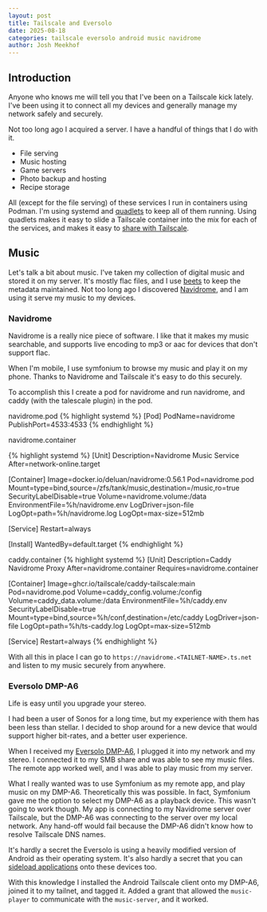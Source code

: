 ```yaml
---
layout: post
title: Tailscale and Eversolo
date: 2025-08-18
categories: tailscale eversolo android music navidrome
author: Josh Meekhof
---
```


## Introduction

Anyone who knows me will tell you that I've been on a Tailscale kick lately.
I've been using it to connect all my devices and generally manage my network
safely and securely.

Not too long ago I acquired a server.
I have a handful of things that I do with it.

- File serving
- Music hosting
- Game servers
- Photo backup and hosting
- Recipe storage

All (except for the file serving) of these services I run in containers using
Podman.
I'm using systemd and [quadlets][quadlets] to keep all of them running.
Using quadlets makes it easy to slide a Tailscale container into the mix for
each of the services, and makes it easy to [share with
Tailscale][tailscale-share].

## Music

Let's talk a bit about music.
I've taken my collection of digital music and stored it on my server.
It's mostly flac files, and I use [beets][beets-io] to keep the metadata
maintained.
Not too long ago I discovered [Navidrome][navidrome], and I am using it serve
my music to my devices.

### Navidrome

Navidrome is a really nice piece of software.
I like that it makes my music searchable, and supports live encoding to mp3 or aac for devices that don't support flac.

When I'm mobile, I use symfonium to browse my music and play it on my phone.
Thanks to Navidrome and Tailscale it's easy to do this securely.

To accomplish this I create a pod for navidrome and run navidrome, and caddy (with the talescale plugin) in the pod.

navidrome.pod
{% highlight systemd %}
[Pod]
PodName=navidrome
PublishPort=4533:4533
{% endhighlight %}

navidrome.container

{% highlight systemd %}
[Unit]
Description=Navidrome Music Service
After=network-online.target

[Container]
Image=docker.io/deluan/navidrome:0.56.1
Pod=navidrome.pod
Mount=type=bind,source=/zfs/tank/music,destination=/music,ro=true
SecurityLabelDisable=true
Volume=navidrome.volume:/data
EnvironmentFile=%h/navidrome.env
LogDriver=json-file
LogOpt=path=%h/navidrome.log
LogOpt=max-size=512mb

[Service]
Restart=always

[Install]
WantedBy=default.target
{% endhighlight %}

caddy.container
{% highlight systemd %}
[Unit]
Description=Caddy Navidrome Proxy
After=navidrome.container
Requires=navidrome.container

[Container]
Image=ghcr.io/tailscale/caddy-tailscale:main
Pod=navidrome.pod
Volume=caddy_config.volume:/config
Volume=caddy_data.volume:/data
EnvironmentFile=%h/caddy.env
SecurityLabelDisable=true
Mount=type=bind,source=%h/conf,destination=/etc/caddy
LogDriver=json-file
LogOpt=path=%h/ts-caddy.log
LogOpt=max-size=512mb

[Service]
Restart=always
{% endhighlight %}

With all this in place I can go to `https://navidrome.<TAILNET-NAME>.ts.net`
and listen to my music securely from anywhere.

### Eversolo DMP-A6

Life is easy until you upgrade your stereo.

I had been a user of Sonos for a long time, but my experience with them has
been less than stellar.
I decided to shop around for a new device that would
support higher bit-rates, and a better user experience.

When I received my [Eversolo DMP-A6][dmp-a6], I plugged it into my network and
my stereo.
I connected it to my SMB share and was able to see my music files.
The remote app worked well, and I was able to play music from my server.

What I really wanted was to use Symfonium as my remote app, and play music on
my DMP-A6.
Theoretically this was possible.
In fact, Symfonium gave me the option to select my DMP-A6 as a playback device.
This wasn't going to work though.
My app is connecting to my Navidrome server over Tailscale, but the DMP-A6 was
connecting to the server over my local network.
Any hand-off would fail because the DMP-A6 didn't know how to resolve Tailscale
DNS names.

It's hardly a secret the Eversolo is using a heavily modified version of
Android as their operating system.
It's also hardly a secret that you can [sideload applications][sideload] onto
these devices too.

With this knowledge I installed the Android Tailscale client onto my DMP-A6,
joined it to my tailnet, and tagged it.
Added a grant that allowed the `music-player` to communicate with the
`music-server`, and it worked.

[quadlets]: https://podman-desktop.io/blog/podman-quadlet
[sideload]: https://www.eversolo.com/Support/support_guide/guide_target/J7gTZpYWB63eq7k9e%5Bld%5D3ulg%3D%3D.html
[tailscale-share]: https://tailscale.com/kb/1084/sharing
[dmp-a6]: https://www.eversolo.com/Product/product_detail/J7gTZpYWB63eq7k9e%5Bld%5D3ulg%3D%3D.html
[navidrome]: https://www.navidrome.org/
[beets-io]: https://beets.io/
